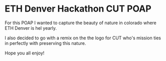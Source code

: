 # ETH Denver Hackathon CUT POAP

For this POAP I wanted to capture the beauty of nature in colorado where ETH Denver is hel yearly. 

I also decided to go with a remix on the the logo for CUT who's mission ties in perfectly with preserving this nature.

Hope you all enjoy!
